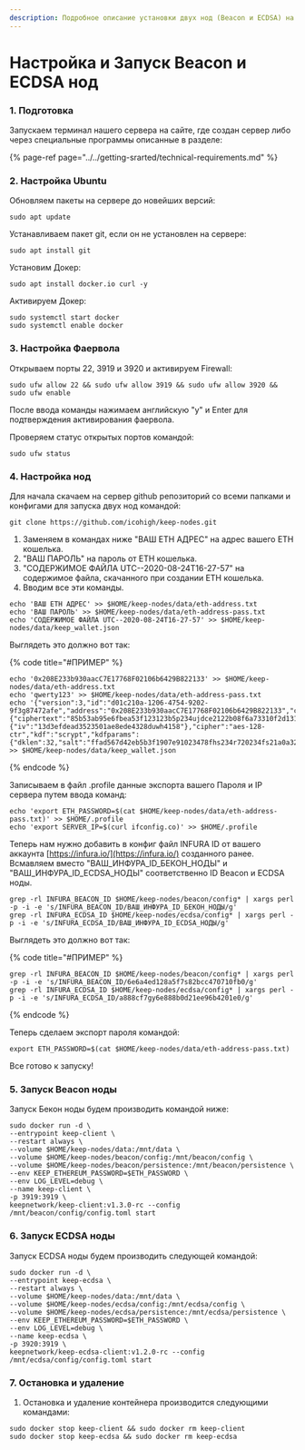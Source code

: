 ```yaml
---
description: Подробное описание установки двух нод (Beacon и ECDSA) на одном VPS сервере.
---
```


# Настройка и Запуск Beacon и ECDSA нод

### 1. Подготовка

Запускаем терминал нашего сервера на сайте, где создан сервер либо через специальные программы описанные в разделе:

{% page-ref page="../../getting-srarted/technical-requirements.md" %}

### 2. Настройка Ubuntu

Обновляем пакеты на сервере до новейших версий:

```text
sudo apt update
```

Устанавливаем пакет git, если он не установлен на сервере:

```text
sudo apt install git
```

Установим Докер:

```text
sudo apt install docker.io curl -y
```

Активируем Докер:

```text
sudo systemctl start docker
sudo systemctl enable docker
```

### 3. Настройка Фаервола

Открываем порты 22, 3919 и 3920 и активируем Firewall:

```text
sudo ufw allow 22 && sudo ufw allow 3919 && sudo ufw allow 3920 && sudo ufw enable
```

После ввода команды нажимаем английскую "y" и Enter для подтверждения активирования фаервола.

Проверяем статус открытых портов командой:

```text
sudo ufw status
```

### 4. Настройка нод

Для начала скачаем на сервер github репозиторий со всеми папками и конфигами для запуска двух нод командой:

```text
git clone https://github.com/icohigh/keep-nodes.git
```

1. Заменяем в командах ниже "ВАШ ETH АДРЕС" на адрес вашего ETH кошелька.
2. "ВАШ ПАРОЛЬ" на пароль от ETH кошелька.
3. "СОДЕРЖИМОЕ ФАЙЛА UTC--2020-08-24T16-27-57" на содержимое файла, скачанного при создании ETH кошелька.
4. Вводим все эти команды.

```text
echo 'ВАШ ETH АДРЕС' >> $HOME/keep-nodes/data/eth-address.txt
echo 'ВАШ ПАРОЛЬ' >> $HOME/keep-nodes/data/eth-address-pass.txt
echo 'СОДЕРЖИМОЕ ФАЙЛА UTC--2020-08-24T16-27-57' >> $HOME/keep-nodes/data/keep_wallet.json
```

Выглядеть это должно вот так:

{% code title="\#ПРИМЕР" %}
```text
echo '0x208E233b930aacC7E17768F02106b6429B822133' >> $HOME/keep-nodes/data/eth-address.txt
echo 'qwerty123' >> $HOME/keep-nodes/data/eth-address-pass.txt
echo '{"version":3,"id":"d01c210a-1206-4754-9202-9f3g87472afe","address":"0x208E233b930aacC7E17768F02106b6429B822133","crypto":{"ciphertext":"85b53ab95e6fbea53f123123b5p234ujdce2122b08f6a73310f2d131e700","cipherparams":{"iv":"13d3efdead3523501ae8ede4328duwh4158"},"cipher":"aes-128-ctr","kdf":"scrypt","kdfparams":{"dklen":32,"salt":"ffad567d42eb5b3f1907e91023478fhs234r720234fs21a0a324cffc9e6c119137","n":131072,"r":8,"p":1},"mac":"c3b300aa4db1531add1c7c78d73d88f75a387485627g46539f1027999c66517"}}' >> $HOME/keep-nodes/data/keep_wallet.json
```
{% endcode %}

Записываем в файл .profile данные экспорта вашего Пароля и IP сервера путем ввода команд:

```text
echo 'export ETH_PASSWORD=$(cat $HOME/keep-nodes/data/eth-address-pass.txt)' >> $HOME/.profile
echo 'export SERVER_IP=$(curl ifconfig.co)' >> $HOME/.profile
```

Теперь нам нужно добавить в конфиг файл INFURA ID от вашего аккаунта [https://infura.io/](https://infura.io/) созданного ранее.   
Всмавляем вместо "ВАШ\_ИНФУРА\_ID\_БЕКОН\_НОДЫ" и "ВАШ\_ИНФУРА\_ID\_ECDSA\_НОДЫ" соответственно ID Beacon и ECDSA ноды.

```text
grep -rl INFURA_BEACON_ID $HOME/keep-nodes/beacon/config* | xargs perl -p -i -e 's/INFURA_BEACON_ID/ВАШ_ИНФУРА_ID_БЕКОН_НОДЫ/g'
grep -rl INFURA_ECDSA_ID $HOME/keep-nodes/ecdsa/config* | xargs perl -p -i -e 's/INFURA_ECDSA_ID/ВАШ_ИНФУРА_ID_ECDSA_НОДЫ/g'
```

Выглядеть это должно вот так:

{% code title="\#ПРИМЕР" %}
```text
grep -rl INFURA_BEACON_ID $HOME/keep-nodes/beacon/config* | xargs perl -p -i -e 's/INFURA_BEACON_ID/6e6a4ed128a5f7s82bcc470710fb0/g'
grep -rl INFURA_ECDSA_ID $HOME/keep-nodes/ecdsa/config* | xargs perl -p -i -e 's/INFURA_ECDSA_ID/a888cf7gy6e888b0d21ee96b4201e0/g'
```
{% endcode %}

Теперь сделаем экспорт пароля командой:

```text
export ETH_PASSWORD=$(cat $HOME/keep-nodes/data/eth-address-pass.txt)
```

Все готово к запуску!

### 5. Запуск Beacon ноды

Запуск Бекон ноды будем производить командой ниже:

```text
sudo docker run -d \
--entrypoint keep-client \
--restart always \
--volume $HOME/keep-nodes/data:/mnt/data \
--volume $HOME/keep-nodes/beacon/config:/mnt/beacon/config \
--volume $HOME/keep-nodes/beacon/persistence:/mnt/beacon/persistence \
--env KEEP_ETHEREUM_PASSWORD=$ETH_PASSWORD \
--env LOG_LEVEL=debug \
--name keep-client \
-p 3919:3919 \
keepnetwork/keep-client:v1.3.0-rc --config /mnt/beacon/config/config.toml start
```

### 6. Запуск ECDSA ноды

Запуск ECDSA ноды будем производить следующей командой:

```text
sudo docker run -d \
--entrypoint keep-ecdsa \
--restart always \
--volume $HOME/keep-nodes/data:/mnt/data \
--volume $HOME/keep-nodes/ecdsa/config:/mnt/ecdsa/config \
--volume $HOME/keep-nodes/ecdsa/persistence:/mnt/ecdsa/persistence \
--env KEEP_ETHEREUM_PASSWORD=$ETH_PASSWORD \
--env LOG_LEVEL=debug \
--name keep-ecdsa \
-p 3920:3919 \
keepnetwork/keep-ecdsa-client:v1.2.0-rc --config /mnt/ecdsa/config/config.toml start
```

### 7. Остановка и удаление

1. Остановка и удаление контейнера производится следующими командами:

```text
sudo docker stop keep-client && sudo docker rm keep-client
sudo docker stop keep-ecdsa && sudo docker rm keep-ecdsa
```

